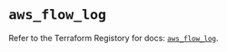 # `aws_flow_log`

Refer to the Terraform Registory for docs: [`aws_flow_log`](https://registry.terraform.io/providers/hashicorp/aws/4.67.0/docs/resources/flow_log).
